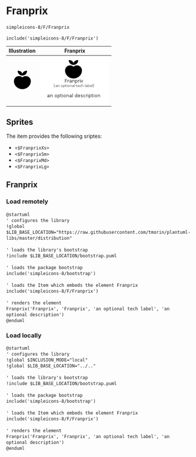 # Franprix


```text
simpleicons-8/F/Franprix
```

```text
include('simpleicons-8/F/Franprix')
```



| Illustration | Franprix |
| :---: | :---: |
| ![illustration for Illustration](../../simpleicons-8/F/Franprix.png) | ![illustration for Franprix](../../simpleicons-8/F/Franprix.Local.png) |



## Sprites
The item provides the following sriptes:

- `<$FranprixXs>`
- `<$FranprixSm>`
- `<$FranprixMd>`
- `<$FranprixLg>`





## Franprix

### Load remotely
```plantuml
@startuml
' configures the library
!global $LIB_BASE_LOCATION="https://raw.githubusercontent.com/tmorin/plantuml-libs/master/distribution"

' loads the library's bootstrap
!include $LIB_BASE_LOCATION/bootstrap.puml

' loads the package bootstrap
include('simpleicons-8/bootstrap')

' loads the Item which embeds the element Franprix
include('simpleicons-8/F/Franprix')

' renders the element
Franprix('Franprix', 'Franprix', 'an optional tech label', 'an optional description')
@enduml
```

### Load locally
```plantuml
@startuml
' configures the library
!global $INCLUSION_MODE="local"
!global $LIB_BASE_LOCATION="../.."

' loads the library's bootstrap
!include $LIB_BASE_LOCATION/bootstrap.puml

' loads the package bootstrap
include('simpleicons-8/bootstrap')

' loads the Item which embeds the element Franprix
include('simpleicons-8/F/Franprix')

' renders the element
Franprix('Franprix', 'Franprix', 'an optional tech label', 'an optional description')
@enduml
```

